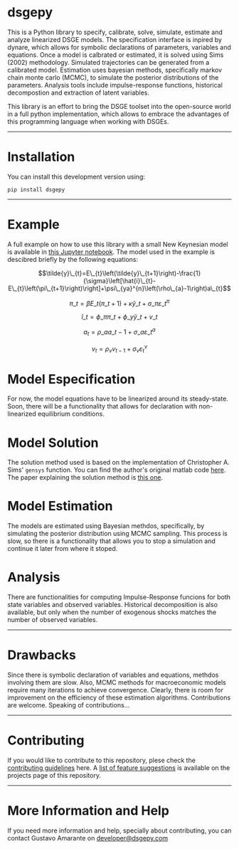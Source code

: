 # dsgepy
This is a Python library to specify, calibrate, solve, simulate, estimate and 
analyze linearized DSGE models. The specification interface is inpired by 
dynare, which allows for symbolic declarations of parameters, variables and 
equations. Once a model is calbrated or estimated, it is solved using Sims 
(2002) methodology. 
Simulated trajectories can be generated from a calibrated model. Estimation 
uses bayesian methods, specifically markov chain monte carlo (MCMC), to 
simulate the posterior distributions of the parameters. Analysis tools include 
impulse-response functions, historical decompostion and extraction of latent 
variables.

This library is an effort to bring the DSGE toolset into the open-source world 
in a full python implementation, which allows to embrace the advantages of this 
programming language when working with DSGEs.

---
# Installation
You can install this development version using:
```
pip install dsgepy
```

---
# Example
A full example on how to use this library with a small New Keynesian model is available in 
[this Jupyter notebook](https://github.com/gusamarante/pydsge/blob/master/Example/example_snkm.ipynb). The model used 
in the example is descibred briefly by the following equations:

$$\tilde{y}\_{t}=E\_{t}\left(\tilde{y}\_{t+1}\right)-\frac{1}{\sigma}\left[\hat{i}\_{t}-E\_{t}\left(\pi\_{t+1}\right)\right]+\psi\_{ya}^{n}\left(\rho\_{a}-1\right)a\_{t}$$

$$\pi\_{t}=\beta E\_{t}\left(\pi\_{t+1}\right)+\kappa\tilde{y}\_{t}+\sigma\_{\pi}\varepsilon\_{t}^{\pi}$$

$$\hat{i}\_{t}=\phi\_{\pi}\pi\_{t}+\phi\_{y}\tilde{y}\_{t}+v\_{t}$$

$$a_{t}=\rho\_{a}a\_{t-1}+\sigma\_{a}\varepsilon\_{t}^{a}$$

$$v_{t}=\rho_{v}v_{t-1}+\sigma_{v}\varepsilon_{t}^{v}$$


# Model Especification
For now, the model equations have to be linearized around its steady-state. 
Soon, there will be a functionality that allows for declaration with 
non-linearized equilibrium conditions.

# Model Solution
The solution method used is based on the implementation of Christopher A. Sims' `gensys` function. You can find the 
author's original matlab code [here](https://dge.repec.org/codes/sims/linre3a/). The paper explaining the solution 
method is [this one](https://dge.repec.org/codes/sims/linre3a/LINRE3A.pdf).

# Model Estimation
The models are estimated using Bayesian methdos, specifically, by simulating the posterior distribution using MCMC 
sampling. This process is slow, so there is a functionality that allows you to stop a simulation and continue 
it later from where it stoped.

# Analysis
There are functionalities for computing Impulse-Response funcions for both state variables and observed variables. 
Historical decomposition is also available, but only when the number of exogenous shocks matches the number of 
observed variables.

---
# Drawbacks
Since there is symbolic declaration of variables and equations, methdos 
involving them are slow. Also, MCMC methods for macroeconomic models require 
many iterations to achieve convergence. Clearly, there is room for improvement 
on the efficiency of these estimation algorithms. Contributions are welcome.
Speaking of contributions...

---
# Contributing
If you would like to contribute to this repository, plese check the 
[contributing guidelines](https://github.com/gusamarante/pydsge/blob/master/CONTRIBUTING.md) here. A 
[list of feature suggestions](https://github.com/gusamarante/pydsge/projects) is available on the projects page of this
repository.

---
# More Information and Help
If you need more information and help, specially about contributing, you can 
contact Gustavo Amarante on developer@dsgepy.com
